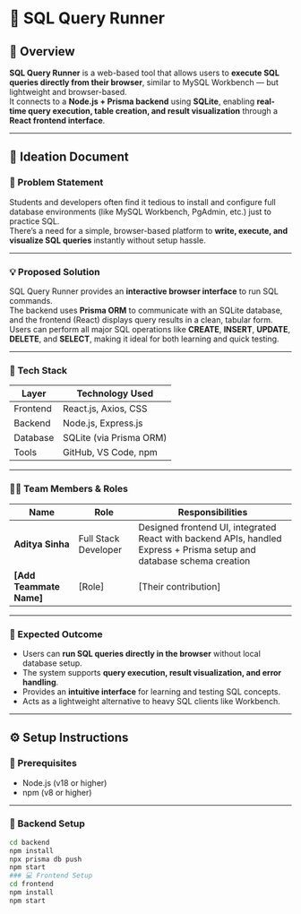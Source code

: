 # 🧩 SQL Query Runner

## 🚀 Overview
**SQL Query Runner** is a web-based tool that allows users to **execute SQL queries directly from their browser**, similar to MySQL Workbench — but lightweight and browser-based.  
It connects to a **Node.js + Prisma backend** using **SQLite**, enabling **real-time query execution, table creation, and result visualization** through a **React frontend interface**.

---

## 🧠 Ideation Document

### 🏁 Problem Statement
Students and developers often find it tedious to install and configure full database environments (like MySQL Workbench, PgAdmin, etc.) just to practice SQL.  
There’s a need for a simple, browser-based platform to **write, execute, and visualize SQL queries** instantly without setup hassle.

---

### 💡 Proposed Solution
SQL Query Runner provides an **interactive browser interface** to run SQL commands.  
The backend uses **Prisma ORM** to communicate with an SQLite database, and the frontend (React) displays query results in a clean, tabular form.  
Users can perform all major SQL operations like **CREATE**, **INSERT**, **UPDATE**, **DELETE**, and **SELECT**, making it ideal for both learning and quick testing.

---

### 🧰 Tech Stack

| Layer | Technology Used |
|-------|------------------|
| Frontend | React.js, Axios, CSS |
| Backend | Node.js, Express.js |
| Database | SQLite (via Prisma ORM) |
| Tools | GitHub, VS Code, npm |

---

### 👨‍💻 Team Members & Roles

| Name | Role | Responsibilities |
|------|------|------------------|
| **Aditya Sinha** | Full Stack Developer | Designed frontend UI, integrated React with backend APIs, handled Express + Prisma setup and database schema creation |
| **[Add Teammate Name]** | [Role] | [Their contribution] |

---

### 🎯 Expected Outcome
- Users can **run SQL queries directly in the browser** without local database setup.  
- The system supports **query execution, result visualization, and error handling**.  
- Provides an **intuitive interface** for learning and testing SQL concepts.  
- Acts as a lightweight alternative to heavy SQL clients like Workbench.

---

## ⚙️ Setup Instructions

### 🧩 Prerequisites
- Node.js (v18 or higher)  
- npm (v8 or higher)

---

### 🔧 Backend Setup
```bash
cd backend
npm install
npx prisma db push
npm start 
### 💻 Frontend Setup
cd frontend
npm install
npm start


